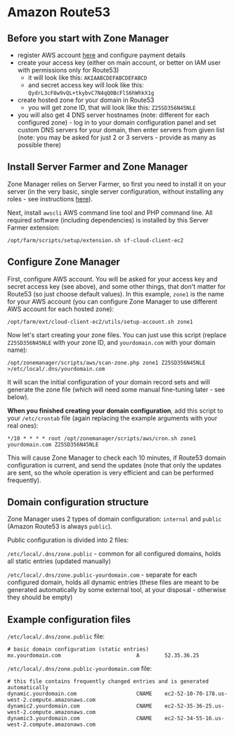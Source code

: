 # Amazon Route53


## Before you start with Zone Manager

- register AWS account [here](https://aws.amazon.com/) and configure payment details
- create your access key (either on main account, or better on IAM user with permissions only for Route53)
	- it will look like this: `AKIAABCDEFABCDEFABCD`
	- and secret access key will look like this: `QydrL3cF8w9vQL+tkybvC7N4qQ0BcFlS6hWhkX1g`
- create hosted zone for your domain in Route53
	- you will get zone ID, that will look like this: `Z25SD356N45NLE`
- you will also get 4 DNS server hostnames (note: different for each configured zone) - log in to your domain configuration panel and set custom DNS servers for your domain, then enter servers from given list  (note: you may be asked for just 2 or 3 servers - provide as many as possible there)

## Install Server Farmer and Zone Manager

Zone Manager relies on Server Farmer, so first you need to install it on your server (in the very basic, single server configuration, without installing any roles - see instructions [here](http://serverfarmer.org/getting-started.html)).

Next, install `awscli` AWS command line tool and PHP command line. All required software (including dependencies) is installed by this Server Farmer extension:

```
/opt/farm/scripts/setup/extension.sh sf-cloud-client-ec2
```

## Configure Zone Manager

First, configure AWS account. You will be asked for your access key and secret access key (see above), and some other things, that don't matter for Route53 (so just choose default values). In this example, `zone1` is the name for your AWS account (you can configure Zone Manager to use different AWS account for each hosted zone):

```
/opt/farm/ext/cloud-client-ec2/utils/setup-account.sh zone1
```

Now let's start creating your zone files. You can just use this script (replace `Z25SD356N45NLE` with your zone ID, and `yourdomain.com` with your domain name):

```
/opt/zonemanager/scripts/aws/scan-zone.php zone1 Z25SD356N45NLE >/etc/local/.dns/yourdomain.com
```

It will scan the initial configuration of your domain record sets and will generate the zone
file (which will need some manual fine-tuning later - see below).

**When you finished creating your domain configuration**, add this script to your `/etc/crontab` file (again replacing the example arguments with your real ones):

```
*/10 * * * * root /opt/zonemanager/scripts/aws/cron.sh zone1 yourdomain.com Z25SD356N45NLE
```

This will cause Zone Manager to check each 10 minutes, if Route53 domain configuration is current, and send the updates (note that only the updates are sent, so the whole operation is very efficient and can be performed frequently).



## Domain configuration structure

Zone Manager uses 2 types of domain configuration: `internal` and `public` (Amazon Route53 is always `public`).

Public configuration is divided into 2 files:

`/etc/local/.dns/zone.public` - common for all configured domains, holds all static entries (updated manually)

`/etc/local/.dns/zone.public-yourdomain.com` - separate for each configured domain, holds all dynamic entries (these files are meant to be generated automatically by some external tool, at your disposal - otherwise they should be empty)

## Example configuration files

`/etc/local/.dns/zone.public` file:

```
# basic domain configuration (static entries)
mx.yourdomain.com                        A        52.35.36.25
```

`/etc/local/.dns/zone.public-yourdomain.com` file:

```
# this file contains frequently changed entries and is generated automatically
dynamic.yourdomain.com                   CNAME    ec2-52-10-70-178.us-west-2.compute.amazonaws.com
dynamic2.yourdomain.com                  CNAME    ec2-52-35-36-25.us-west-2.compute.amazonaws.com
dynamic3.yourdomain.com                  CNAME    ec2-52-34-55-16.us-west-2.compute.amazonaws.com
```

